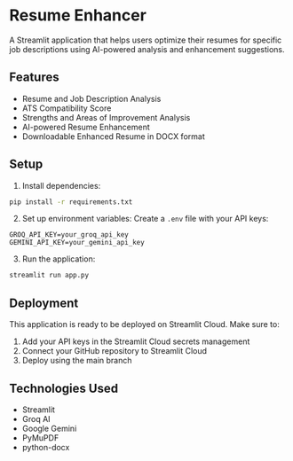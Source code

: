 # Resume Enhancer

A Streamlit application that helps users optimize their resumes for specific job descriptions using AI-powered analysis and enhancement suggestions.

## Features

- Resume and Job Description Analysis
- ATS Compatibility Score
- Strengths and Areas of Improvement Analysis
- AI-powered Resume Enhancement
- Downloadable Enhanced Resume in DOCX format

## Setup

1. Install dependencies:
```bash
pip install -r requirements.txt
```

2. Set up environment variables:
Create a `.env` file with your API keys:
```
GROQ_API_KEY=your_groq_api_key
GEMINI_API_KEY=your_gemini_api_key
```

3. Run the application:
```bash
streamlit run app.py
```

## Deployment

This application is ready to be deployed on Streamlit Cloud. Make sure to:
1. Add your API keys in the Streamlit Cloud secrets management
2. Connect your GitHub repository to Streamlit Cloud
3. Deploy using the main branch

## Technologies Used

- Streamlit
- Groq AI
- Google Gemini
- PyMuPDF
- python-docx 